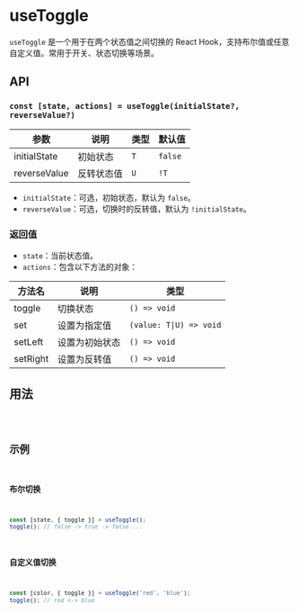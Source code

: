 # useToggle

`useToggle` 是一个用于在两个状态值之间切换的 React Hook，支持布尔值或任意自定义值。常用于开关、状态切换等场景。




## API

### `const [state, actions] = useToggle(initialState?, reverseValue?)`

| 参数         | 说明           | 类型         | 默认值   |
| ------------ | -------------- | ------------ | -------- |
| initialState | 初始状态       | `T`          | `false`  |
| reverseValue | 反转状态值     | `U`          | `!T`     |

- `initialState`：可选，初始状态，默认为 `false`。
- `reverseValue`：可选，切换时的反转值，默认为 `!initialState`。

### 返回值

- `state`：当前状态值。
- `actions`：包含以下方法的对象：

| 方法名     | 说明                   | 类型             |
| ---------- | ---------------------- | ---------------- |
| toggle     | 切换状态               | `() => void`     |
| set        | 设置为指定值           | `(value: T\|U) => void` |
| setLeft    | 设置为初始状态         | `() => void`     |
| setRight   | 设置为反转值           | `() => void`     |

## 用法
<code src="./demo/index.tsx" />


## 示例

### 布尔切换

```js
const [state, { toggle }] = useToggle();
toggle(); // false -> true -> false ...
```

### 自定义值切换

```js
const [color, { toggle }] = useToggle('red', 'blue');
toggle(); // red <-> blue
```
